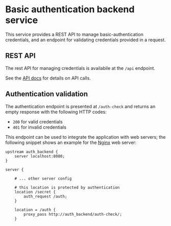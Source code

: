 # Basic authentication backend service

This service provides a REST API to manage basic-authentication credentials,
and an endpoint for validating credentials provided in a request.


## REST API

The rest API for managing credentials is availabile at the `/api` endpoint.

See the [API docs](API.md) for details on API calls.


## Authentication validation

The authentication endpoint is presented at `/auth-check` and returns an empty
response with the following HTTP codes:

- `200` for valid credentials
- `401` for invalid credentials

This endpoint can be used to integrate the application with web servers; the
following snippet shows an example for the [Nginx](http://nginx.org/) web
server:

```
upstream auth_backend {
    server localhost:8080;
}

server {

    # ... other server config

    # this location is protected by authentication 
    location /secret {
        auth_request /auth;
    }

    location = /auth {
        proxy_pass http://auth_backend/auth-check/;
    }
```
